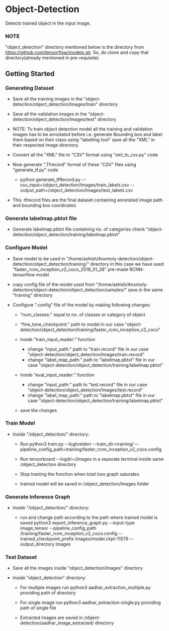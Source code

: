 # Object-Detection

Detects trained object in the input image.

### NOTE

"object_detection" directory mentioned below is the directory from https://github.com/tensorflow/models.git. So, do clone and copy that directory(already mentioned in pre-requisite).

## Getting Started

### Generating Dataset

* Save all the training images in the "object-detection/object_detection/Images/train" directory

* Save all the validation images in the "object-detection/object_detection/Images/test" directory

* NOTE: To train object detection model all the training and validation images has to be annotated before i.e. generate Bounding box and label them based on their class using "labelImg tool" save all the "XML" in their respected image directory.

* Convert all the "XML" file to "CSV" format using "xml_to_csv.py" code

* Now generate ".Tfrecord" format of these "CSV" files using "generate_tf.py" code

	* python generate_tfRecord.py --csv_input=/object_detection/Images/train_labels.csv  --output_path=/object_detection/Images/test_labels.csv
	
* This .tfrecord files are the final dataset containing annotated image path and bounding box coordinates

### Generate labelmap.pbtxt file

* Generate labelmap.pbtxt file containing no. of categories check "object-detection/object_detection/training/labelmap.pbtxt"

### Configure Model
* Save model to be used in "/home/ashish/Anomoly-detection/object-detection/object_detection/training/" directory in this case we have used "faster_rcnn_inception_v2_coco_2018_01_28" pre-made RCNN-tensorflow model

* copy config file of the model used from "/home/ashish/Anomoly-detection/object-detection/object_detection/samples/" save in the same "training" directory

* Configure ".config" file of the model by making following changes: 

	* "num_classes:" equal to no. of classes or category of object
	
	* "fine_tune_checkpoint:" path to model in our case "object-detection/object_detection/training/faster_rcnn_inception_v2_coco"
	
	* inside "train_input_reader:" function
		* change "input_path:" path to "train.record" file in our case "object-detection/object_detection/Images/train.record"
		* change "label_map_path:" path to "labelmap.pbtxt" file in our case "object-detection/object_detection/training/labelmap.pbtxt"
		
	* inside "eval_input_reader:" function 
		* change "input_path:" path to "test.record" file in our case "object-detection/object_detection/Images/test.record"
		* change "label_map_path:" path to "labelmap.pbtxt" file in our case "object-detection/object_detection/training/labelmap.pbtxt"
		
	* save the changes

### Train Model
* Inside "/object_detection/" directory: 

	* Run python3 train.py --logtostderr --train_dir=training/ --pipeline_config_path=training/faster_rcnn_inception_v2_coco.config
	
	* Run tensorboard --logdir=/Images in a seperate terminal inside same /object_detection directory
	
	* Stop training the function when total loss graph saturates
	
	* trained model will be saved in /object_detection/Images folder

### Generate Inference Graph
* Inside "/object_detection/" directory: 

	* run and change path according to the path where trained model is saved python3 export_inference_graph.py --input-type image_tensor --pipeline_config_path /training/faster_rcnn_inception_v2_coco.config --trained_checkpoint_prefix Images/model.ckpt-11579 --output_directory Images


### Test Dataset
* Save all the images inside "object_detection/Images" directory

* Inside "object_detection" directory:

	* For multiple images run python3 aadhar_extraction_multiple.py providing path of directory
	
	* For single image run python3 aadhar_extraction-single.py providing path of single file
	
	* Extracted images are saved in /object-detection/aadhar_image_extracted/ directory
